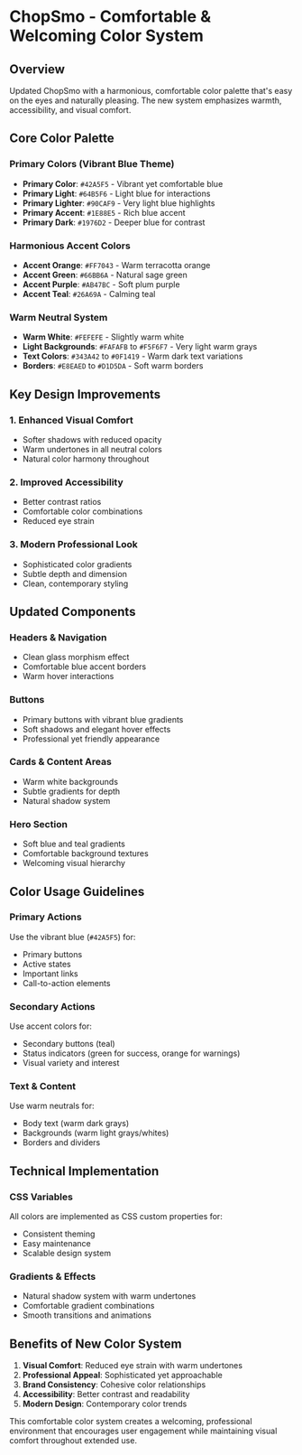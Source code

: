 # ChopSmo - Comfortable & Welcoming Color System

## Overview
Updated ChopSmo with a harmonious, comfortable color palette that's easy on the eyes and naturally pleasing. The new system emphasizes warmth, accessibility, and visual comfort.

## Core Color Palette

### Primary Colors (Vibrant Blue Theme)
- **Primary Color**: `#42A5F5` - Vibrant yet comfortable blue
- **Primary Light**: `#64B5F6` - Light blue for interactions
- **Primary Lighter**: `#90CAF9` - Very light blue highlights
- **Primary Accent**: `#1E88E5` - Rich blue accent
- **Primary Dark**: `#1976D2` - Deeper blue for contrast

### Harmonious Accent Colors
- **Accent Orange**: `#FF7043` - Warm terracotta orange
- **Accent Green**: `#66BB6A` - Natural sage green
- **Accent Purple**: `#AB47BC` - Soft plum purple
- **Accent Teal**: `#26A69A` - Calming teal

### Warm Neutral System
- **Warm White**: `#FEFEFE` - Slightly warm white
- **Light Backgrounds**: `#FAFAFB` to `#F5F6F7` - Very light warm grays
- **Text Colors**: `#343A42` to `#0F1419` - Warm dark text variations
- **Borders**: `#E8EAED` to `#D1D5DA` - Soft warm borders

## Key Design Improvements

### 1. Enhanced Visual Comfort
- Softer shadows with reduced opacity
- Warm undertones in all neutral colors
- Natural color harmony throughout

### 2. Improved Accessibility
- Better contrast ratios
- Comfortable color combinations
- Reduced eye strain

### 3. Modern Professional Look
- Sophisticated color gradients
- Subtle depth and dimension
- Clean, contemporary styling

## Updated Components

### Headers & Navigation
- Clean glass morphism effect
- Comfortable blue accent borders
- Warm hover interactions

### Buttons
- Primary buttons with vibrant blue gradients
- Soft shadows and elegant hover effects
- Professional yet friendly appearance

### Cards & Content Areas
- Warm white backgrounds
- Subtle gradients for depth
- Natural shadow system

### Hero Section
- Soft blue and teal gradients
- Comfortable background textures
- Welcoming visual hierarchy

## Color Usage Guidelines

### Primary Actions
Use the vibrant blue (`#42A5F5`) for:
- Primary buttons
- Active states
- Important links
- Call-to-action elements

### Secondary Actions
Use accent colors for:
- Secondary buttons (teal)
- Status indicators (green for success, orange for warnings)
- Visual variety and interest

### Text & Content
Use warm neutrals for:
- Body text (warm dark grays)
- Backgrounds (warm light grays/whites)
- Borders and dividers

## Technical Implementation

### CSS Variables
All colors are implemented as CSS custom properties for:
- Consistent theming
- Easy maintenance
- Scalable design system

### Gradients & Effects
- Natural shadow system with warm undertones
- Comfortable gradient combinations
- Smooth transitions and animations

## Benefits of New Color System

1. **Visual Comfort**: Reduced eye strain with warm undertones
2. **Professional Appeal**: Sophisticated yet approachable
3. **Brand Consistency**: Cohesive color relationships
4. **Accessibility**: Better contrast and readability
5. **Modern Design**: Contemporary color trends

This comfortable color system creates a welcoming, professional environment that encourages user engagement while maintaining visual comfort throughout extended use.
